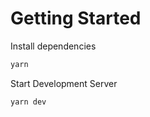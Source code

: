 # Getting Started
Install dependencies
```bash
yarn
```

Start Development Server
```bash
yarn dev
```
